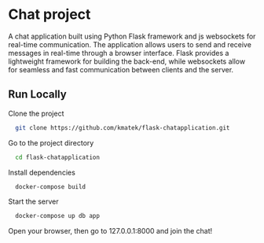# Chat project
A chat application built using Python Flask framework and js websockets for real-time communication. The application allows users to send and receive messages in real-time through a browser interface. Flask provides a lightweight framework for building the back-end, while websockets allow for seamless and fast communication between clients and the server.

## Run Locally

Clone the project

```bash
  git clone https://github.com/kmatek/flask-chatapplication.git
```

Go to the project directory

```bash
  cd flask-chatapplication
```

Install dependencies

```bash
  docker-compose build
```

Start the server

```bash
  docker-compose up db app
```
Open your browser, then go to 127.0.0.1:8000 and join the chat!

